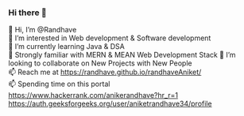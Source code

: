 ### Hi there 👋


<!-- **Randhave/Randhave** is a ✨ _special_ ✨ repository because its `README.md` (this file) appears on your GitHub profile.

Here are some ideas to get you started:
  -->
👋 Hi, I’m @Randhave                                                                                                                                                               
👀 I’m interested in Web development & Software development                                                                                                                       
🌱 I’m currently learning Java & DSA                                                                                                                                               
🤝 Strongly familiar with MERN & MEAN Web Development Stack
💞️ I’m looking to collaborate on New Projects with New People                                                                                                                     
📫 Reach me at https://randhave.github.io/randhaveAniket/                                                                                                                         
📫 Spending time on this portal https://www.hackerrank.com/anikerandhave?hr_r=1                                                                                                                                     https://auth.geeksforgeeks.org/user/aniketrandhave34/profile
